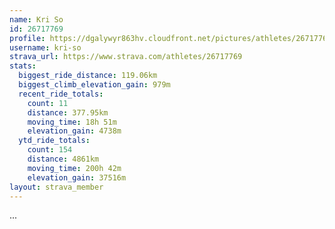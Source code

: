 ```yaml
---
name: Kri So
id: 26717769
profile: https://dgalywyr863hv.cloudfront.net/pictures/athletes/26717769/7761026/13/large.jpg
username: kri-so
strava_url: https://www.strava.com/athletes/26717769
stats:
  biggest_ride_distance: 119.06km
  biggest_climb_elevation_gain: 979m
  recent_ride_totals:
    count: 11
    distance: 377.95km
    moving_time: 18h 51m
    elevation_gain: 4738m
  ytd_ride_totals:
    count: 154
    distance: 4861km
    moving_time: 200h 42m
    elevation_gain: 37516m
layout: strava_member
--- 
```

...
